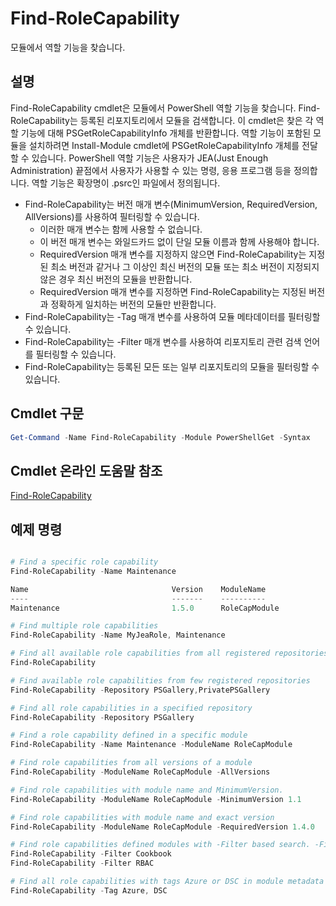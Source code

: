 # Find-RoleCapability

모듈에서 역할 기능을 찾습니다.

## 설명
Find-RoleCapability cmdlet은 모듈에서 PowerShell 역할 기능을 찾습니다. Find-RoleCapability는 등록된 리포지토리에서 모듈을 검색합니다. 이 cmdlet은 찾은 각 역할 기능에 대해 PSGetRoleCapabilityInfo 개체를 반환합니다. 역할 기능이 포함된 모듈을 설치하려면 Install-Module cmdlet에 PSGetRoleCapabilityInfo 개체를 전달할 수 있습니다.
PowerShell 역할 기능은 사용자가 JEA(Just Enough Administration) 끝점에서 사용자가 사용할 수 있는 명령, 응용 프로그램 등을 정의합니다. 역할 기능은 확장명이 .psrc인 파일에서 정의됩니다.

- Find-RoleCapability는 버전 매개 변수(MinimumVersion, RequiredVersion, AllVersions)를 사용하여 필터링할 수 있습니다.
  - 이러한 매개 변수는 함께 사용할 수 없습니다.
  - 이 버전 매개 변수는 와일드카드 없이 단일 모듈 이름과 함께 사용해야 합니다.
  - RequiredVersion 매개 변수를 지정하지 않으면 Find-RoleCapability는 지정된 최소 버전과 같거나 그 이상인 최신 버전의 모듈 또는 최소 버전이 지정되지 않은 경우 최신 버전의 모듈을 반환합니다.
  - RequiredVersion 매개 변수를 지정하면 Find-RoleCapability는 지정된 버전과 정확하게 일치하는 버전의 모듈만 반환합니다.
- Find-RoleCapability는 -Tag 매개 변수를 사용하여 모듈 메타데이터를 필터링할 수 있습니다.
- Find-RoleCapability는 -Filter 매개 변수를 사용하여 리포지토리 관련 검색 언어를 필터링할 수 있습니다.
- Find-RoleCapability는 등록된 모든 또는 일부 리포지토리의 모듈을 필터링할 수 있습니다.

## Cmdlet 구문
```powershell
Get-Command -Name Find-RoleCapability -Module PowerShellGet -Syntax
```

## Cmdlet 온라인 도움말 참조

[Find-RoleCapability](http://go.microsoft.com/fwlink/?LinkId=718029)

## 예제 명령
```powershell

# Find a specific role capability
Find-RoleCapability -Name Maintenance

Name                                Version    ModuleName                          Repository
----                                -------    ----------                          ----------
Maintenance                         1.5.0      RoleCapModule                       PrivatePSGallery

# Find multiple role capabilities
Find-RoleCapability -Name MyJeaRole, Maintenance

# Find all available role capabilities from all registered repositories
Find-RoleCapability

# Find available role capabilities from few registered repositories
Find-RoleCapability -Repository PSGallery,PrivatePSGallery

# Find all role capabilities in a specified repository
Find-RoleCapability -Repository PSGallery

# Find a role capability defined in a specific module
Find-RoleCapability -Name Maintenance -ModuleName RoleCapModule

# Find role capabilities from all versions of a module
Find-RoleCapability -ModuleName RoleCapModule -AllVersions

# Find role capabilities with module name and MinimumVersion.
Find-RoleCapability -ModuleName RoleCapModule -MinimumVersion 1.1

# Find role capabilities with module name and exact version
Find-RoleCapability -ModuleName RoleCapModule -RequiredVersion 1.4.0

# Find role capabilities defined modules with -Filter based search. -Filter searches in description and module names
Find-RoleCapability -Filter Cookbook
Find-RoleCapability -Filter RBAC

# Find all role capabilities with tags Azure or DSC in module metadata
Find-RoleCapability -Tag Azure, DSC

```

<!--HONumber=Aug16_HO3-->


